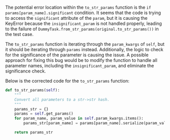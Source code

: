 The potential error location within the `to_str_params` function is the `if params[param_name].significant` condition. It seems that the code is trying to access the `significant` attribute of the `param`, but it is causing the KeyError because the `insignificant_param` is not handled properly, leading to the failure of `DummyTask.from_str_params(original.to_str_params())` in the test case.

The `to_str_params` function is iterating through the `param_kwargs` of `self`, but it should be iterating through `params` instead. Additionally, the logic to check for the significance of the parameter is causing the issue. A possible approach for fixing this bug would be to modify the function to handle all parameter names, including the `insignificant_param`, and eliminate the significance check.

Below is the corrected code for the `to_str_params` function:

```python
def to_str_params(self):
    """
    Convert all parameters to a str->str hash.
    """
    params_str = {}
    params = self.get_params()
    for param_name, param_value in self.param_kwargs.items():
        params_str[param_name] = params[param_name].serialize(param_value)

    return params_str
```